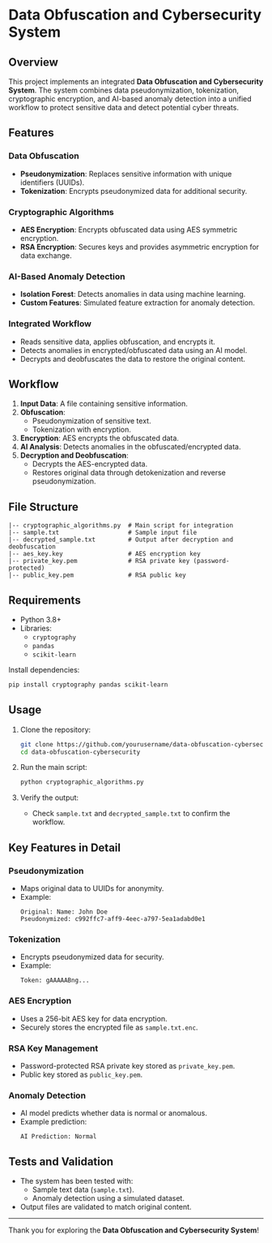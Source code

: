 # Data Obfuscation and Cybersecurity System

## Overview
This project implements an integrated **Data Obfuscation and Cybersecurity System**. The system combines data pseudonymization, tokenization, cryptographic encryption, and AI-based anomaly detection into a unified workflow to protect sensitive data and detect potential cyber threats.

## Features
### **Data Obfuscation**
- **Pseudonymization**: Replaces sensitive information with unique identifiers (UUIDs).
- **Tokenization**: Encrypts pseudonymized data for additional security.

### **Cryptographic Algorithms**
- **AES Encryption**: Encrypts obfuscated data using AES symmetric encryption.
- **RSA Encryption**: Secures keys and provides asymmetric encryption for data exchange.

### **AI-Based Anomaly Detection**
- **Isolation Forest**: Detects anomalies in data using machine learning.
- **Custom Features**: Simulated feature extraction for anomaly detection.

### **Integrated Workflow**
- Reads sensitive data, applies obfuscation, and encrypts it.
- Detects anomalies in encrypted/obfuscated data using an AI model.
- Decrypts and deobfuscates the data to restore the original content.

## Workflow
1. **Input Data**: A file containing sensitive information.
2. **Obfuscation**:
   - Pseudonymization of sensitive text.
   - Tokenization with encryption.
3. **Encryption**: AES encrypts the obfuscated data.
4. **AI Analysis**: Detects anomalies in the obfuscated/encrypted data.
5. **Decryption and Deobfuscation**:
   - Decrypts the AES-encrypted data.
   - Restores original data through detokenization and reverse pseudonymization.

## File Structure
```
|-- cryptographic_algorithms.py  # Main script for integration
|-- sample.txt                   # Sample input file
|-- decrypted_sample.txt         # Output after decryption and deobfuscation
|-- aes_key.key                  # AES encryption key
|-- private_key.pem              # RSA private key (password-protected)
|-- public_key.pem               # RSA public key
```

## Requirements
- Python 3.8+
- Libraries:
  - `cryptography`
  - `pandas`
  - `scikit-learn`

Install dependencies:
```bash
pip install cryptography pandas scikit-learn
```

## Usage
1. Clone the repository:
   ```bash
   git clone https://github.com/yourusername/data-obfuscation-cybersecurity.git
   cd data-obfuscation-cybersecurity
   ```

2. Run the main script:
   ```bash
   python cryptographic_algorithms.py
   ```

3. Verify the output:
   - Check `sample.txt` and `decrypted_sample.txt` to confirm the workflow.

## Key Features in Detail
### Pseudonymization
- Maps original data to UUIDs for anonymity.
- Example:
  ```
  Original: Name: John Doe
  Pseudonymized: c992ffc7-aff9-4eec-a797-5ea1adabd0e1
  ```

### Tokenization
- Encrypts pseudonymized data for security.
- Example:
  ```
  Token: gAAAAABng...
  ```

### AES Encryption
- Uses a 256-bit AES key for data encryption.
- Securely stores the encrypted file as `sample.txt.enc`.

### RSA Key Management
- Password-protected RSA private key stored as `private_key.pem`.
- Public key stored as `public_key.pem`.

### Anomaly Detection
- AI model predicts whether data is normal or anomalous.
- Example prediction:
  ```
  AI Prediction: Normal
  ```

## Tests and Validation
- The system has been tested with:
  - Sample text data (`sample.txt`).
  - Anomaly detection using a simulated dataset.
- Output files are validated to match original content.
  
---
Thank you for exploring the **Data Obfuscation and Cybersecurity System**!

